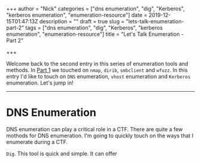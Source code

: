 +++
author = "Nick"
categories = ["dns enumeration", "dig", "Kerberos", "kerberos enumeration", "enumeration-resource"]
date = 2019-12-15T01:47:13Z
description = ""
draft = true
slug = "lets-talk-enumeration-part-2"
tags = ["dns enumeration", "dig", "Kerberos", "kerberos enumeration", "enumeration-resource"]
title = "Let's Talk Enumeration - Part 2"

+++


Welcome back to the second entry in this series of enumeration tools and methods. In [Part 1](__GHOST_URL__/lets-talk-enumeration/) we touched on ```nmap```, ```dirib```, ```smbclient``` and ```wfuzz```. In this entry I'd like to touch on ```DNS``` enumeration, ```vhost``` enumeration and ```Kerberos``` enumeration. Let's jump in!

---

# DNS Enumeration

DNS enumeration can play a critical role in a CTF. There are quite a few mothods for DNS enumeration. I'm going to quickly touch on the ways that I enumerate during a CTF.

```Dig```. This tool is quick and simple. It can offer




